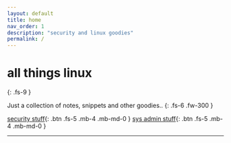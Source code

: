 ```yaml
---
layout: default
title: home
nav_order: 1
description: "security and linux goodies"
permalink: /
---
```


# all things linux
{: .fs-9 }

Just a collection of notes, snippets and other goodies..
{: .fs-6 .fw-300 }

[security stuff](/notes/security-stuff){: .btn .fs-5 .mb-4 .mb-md-0 }
[sys admin stuff](/notes/sys-admin-stuff){: .btn .fs-5 .mb-4 .mb-md-0 }

---
